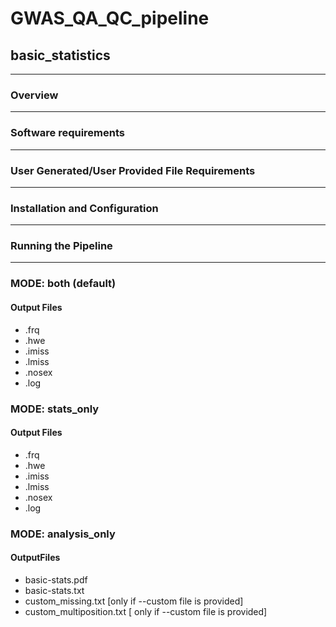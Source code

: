 # GWAS_QA_QC_pipeline

## basic_statistics
------------------
### Overview
-------------

### Software requirements
-------------------------

### User Generated/User Provided File Requirements
--------------------------------------------------


### Installation and Configuration
-----------------------------------

### Running the Pipeline
-------------------------




### MODE: both (default)
#### Output Files
 * .frq
 * .hwe
 * .imiss
 * .lmiss
 * .nosex
 * .log

### MODE: stats_only
#### Output Files
 * .frq
 * .hwe
 * .imiss
 * .lmiss
 * .nosex
 * .log

### MODE: analysis_only
#### OutputFiles
 * basic-stats.pdf
 * basic-stats.txt
 * custom_missing.txt [only if --custom file is provided]
 * custom_multiposition.txt [ only if --custom file is provided]
